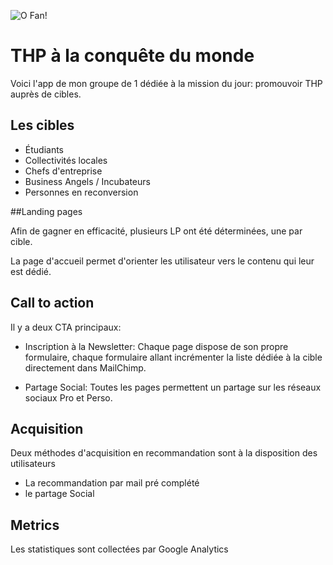 ![O Fan!](https://scontent-cdg2-1.xx.fbcdn.net/v/t31.0-8/28239037_2018997475045500_3646662320622837397_o.jpg?oh=515dc8dd222206ab4f509fc02d2fc6db&oe=5B134E75)

# THP à la conquête du monde

Voici l'app de mon groupe de 1 dédiée à la mission du jour: promouvoir THP auprès de cibles.

## Les cibles

* Étudiants
* Collectivités locales
* Chefs d'entreprise
* Business Angels / Incubateurs
* Personnes en reconversion

##Landing pages

Afin de gagner en efficacité, plusieurs LP ont été déterminées, une par cible.

La page d'accueil permet d'orienter les utilisateur vers le contenu qui leur est dédié.

## Call to action

Il y a deux CTA principaux:

* Inscription à la Newsletter: Chaque page dispose de son propre formulaire, chaque formulaire allant incrémenter la liste dédiée à la cible directement dans MailChimp.

* Partage Social: Toutes les pages permettent un partage sur les réseaux sociaux Pro et Perso.

## Acquisition

Deux méthodes d'acquisition en recommandation sont à la disposition des utilisateurs

* La recommandation par mail pré complété
* le partage Social

## Metrics

Les statistiques sont collectées par Google Analytics
